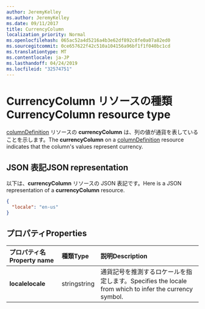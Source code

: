 ```yaml
---
author: JeremyKelley
ms.author: JeremyKelley
ms.date: 09/11/2017
title: CurrencyColumn
localization_priority: Normal
ms.openlocfilehash: 065ac52a4d5216a4b3e62df892c8fe0a07a82ed0
ms.sourcegitcommit: 0ce657622f42c510a104156a96bf1f1f040bc1cd
ms.translationtype: MT
ms.contentlocale: ja-JP
ms.lasthandoff: 04/24/2019
ms.locfileid: "32574751"
---
```

# <a name="currencycolumn-resource-type"></a><span data-ttu-id="b21a7-102">CurrencyColumn リソースの種類</span><span class="sxs-lookup"><span data-stu-id="b21a7-102">CurrencyColumn resource type</span></span>

<span data-ttu-id="b21a7-103">[columnDefinition](columndefinition.md) リソースの **currencyColumn** は、列の値が通貨を表していることを示します。</span><span class="sxs-lookup"><span data-stu-id="b21a7-103">The **currencyColumn** on a [columnDefinition](columndefinition.md) resource indicates that the column's values represent currency.</span></span>

## <a name="json-representation"></a><span data-ttu-id="b21a7-104">JSON 表記</span><span class="sxs-lookup"><span data-stu-id="b21a7-104">JSON representation</span></span>

<span data-ttu-id="b21a7-105">以下は、**currencyColumn** リソースの JSON 表記です。</span><span class="sxs-lookup"><span data-stu-id="b21a7-105">Here is a JSON representation of a **currencyColumn** resource.</span></span>
<!-- { "blockType": "resource", "@odata.type": "microsoft.graph.currencyColumn" } -->

```json
{
  "locale": "en-us"
}
```

## <a name="properties"></a><span data-ttu-id="b21a7-106">プロパティ</span><span class="sxs-lookup"><span data-stu-id="b21a7-106">Properties</span></span>

| <span data-ttu-id="b21a7-107">プロパティ名</span><span class="sxs-lookup"><span data-stu-id="b21a7-107">Property name</span></span> | <span data-ttu-id="b21a7-108">種類</span><span class="sxs-lookup"><span data-stu-id="b21a7-108">Type</span></span>   | <span data-ttu-id="b21a7-109">説明</span><span class="sxs-lookup"><span data-stu-id="b21a7-109">Description</span></span>
|:--------------|:-------|:----------------------------------------------------
| <span data-ttu-id="b21a7-110">**locale**</span><span class="sxs-lookup"><span data-stu-id="b21a7-110">**locale**</span></span>    | <span data-ttu-id="b21a7-111">string</span><span class="sxs-lookup"><span data-stu-id="b21a7-111">string</span></span> | <span data-ttu-id="b21a7-112">通貨記号を推測するロケールを指定します。</span><span class="sxs-lookup"><span data-stu-id="b21a7-112">Specifies the locale from which to infer the currency symbol.</span></span>

<!-- {
  "type": "#page.annotation",
  "description": "",
  "keywords": "",
  "section": "documentation",
  "tocPath": "Resources/CurrencyColumn"
} -->
